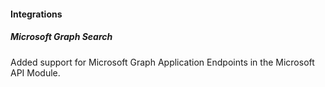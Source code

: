 
#### Integrations

##### Microsoft Graph Search

Added support for Microsoft Graph Application Endpoints in the Microsoft API Module.